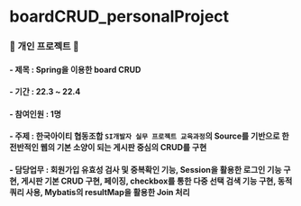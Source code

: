 # boardCRUD_personalProject
### 👧 개인 프로젝트 👧
#### - 제목 : Spring을 이용한 board CRUD
#### - 기간 : 22.3 ~ 22.4
#### - 참여인원 : 1명
#### - 주제 : 한국아이티 협동조합 `SI개발자 실무 프로젝트 교육과정`의 Source를 기반으로 한 전반적인 웹의 기본 소양이 되는 게시판 중심의 CRUD를 구현
#### - 담당업무 : 회원가입 유효성 검사 및 중복확인 기능, Session을 활용한 로그인 기능 구현, 게시판 기본 CRUD 구현, 페이징, checkbox를 통한 다중 선택 검색 기능 구현, 동적 쿼리 사용, Mybatis의 resultMap을 활용한 Join 처리

